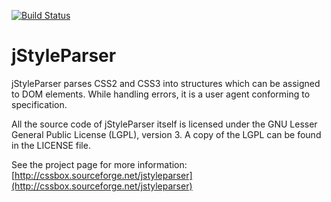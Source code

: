 [![Build Status](https://travis-ci.org/radkovo/jStyleParser.png)](https://travis-ci.org/radkovo/jStyleParser)

jStyleParser
============

jStyleParser parses CSS2 and CSS3 into structures which can be assigned to DOM elements.
While handling errors, it is a user agent conforming to specification.

All the source code of jStyleParser itself is licensed under the GNU Lesser General
Public License (LGPL), version 3. A copy of the LGPL can be found 
in the LICENSE file.

See the project page for more information:
[http://cssbox.sourceforge.net/jstyleparser](http://cssbox.sourceforge.net/jstyleparser)
